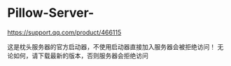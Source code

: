 # Pillow-Server-
https://support.qq.com/product/466115

这是枕头服务器的官方启动器，不使用启动器直接加入服务器会被拒绝访问！
无论如何，请下载最新的版本，否则服务器会拒绝访问
